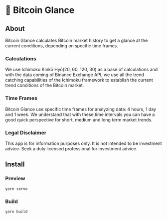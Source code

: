 # 🚀 Bitcoin Glance

## About

Bitcoin Glance calculates Bitcoin market history to get a glance at the current conditions, depending on specific time frames.

### Calculations

We use Ichimoku Kinkō Hyō(20, 60, 120, 30) as a base of calculations and with the data coming of Binance Exchange API, we use all the trend catching capabilities of the Ichimoku framework to establish the current trend conditions of the Bitcoin market.

### Time Frames

Bitcoin Glance use specific time frames for analyzing data: 4 hours, 1 day and 1 week. We understand that with these time intervals you can have a good quick perspective for short, medium and long term market trends.

### Legal Disclaimer

This app is for information purposes only. It is not intended to be investment advice. Seek a duly licensed professional for investment advice.

## Install

### Preview

```
yarn serve
```

### Build

```
yarn build
```

